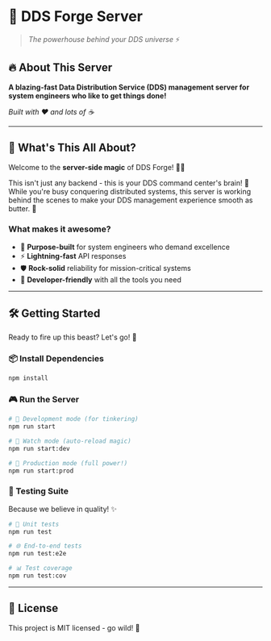 # 🚀 DDS Forge Server

> *The powerhouse behind your DDS universe* ⚡

## 🔥 About This Server

**A blazing-fast Data Distribution Service (DDS) management server for system engineers who like to get things done!**

*Built with ❤️ and lots of ☕*

---

## 🌟 What's This All About?

Welcome to the **server-side magic** of DDS Forge! 🎩✨

This isn't just any backend - this is your DDS command center's brain! 🧠 While you're busy conquering distributed systems, this server is working behind the scenes to make your DDS management experience smooth as butter. 🧈

### What makes it awesome?

- 🎯 **Purpose-built** for system engineers who demand excellence
- ⚡ **Lightning-fast** API responses
- 🛡️ **Rock-solid** reliability for mission-critical systems
- 🔧 **Developer-friendly** with all the tools you need

---

## 🛠️ Getting Started

Ready to fire up this beast? Let's go! 🚀

### 📦 Install Dependencies

```bash
npm install
```

### 🎮 Run the Server

```bash
# 🔧 Development mode (for tinkering)
npm run start

# 👀 Watch mode (auto-reload magic)
npm run start:dev

# 🚀 Production mode (full power!)
npm run start:prod
```

### 🧪 Testing Suite

Because we believe in quality! ✨

```bash
# 🔬 Unit tests
npm run test

# 🌐 End-to-end tests
npm run test:e2e

# 📊 Test coverage
npm run test:cov
```

---

## 📄 License

This project is MIT licensed - go wild! 🎉
